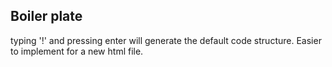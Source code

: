 ## Boiler plate
<p>typing '!' and pressing enter will generate the default code structure. Easier to implement for a new html file.</p>
